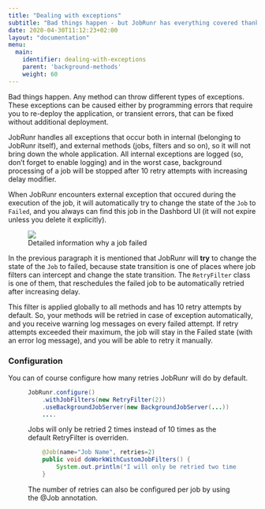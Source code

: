 ```yaml
---
title: "Dealing with exceptions"
subtitle: "Bad things happen - but JobRunr has everything covered thanks to the RetryFilter!"
date: 2020-04-30T11:12:23+02:00
layout: "documentation"
menu: 
  main: 
    identifier: dealing-with-exceptions
    parent: 'background-methods'
    weight: 60
---
```

Bad things happen. Any method can throw different types of exceptions. These exceptions can be caused either by programming errors that require you to re-deploy the application, or transient errors, that can be fixed without additional deployment.

JobRunr handles all exceptions that occur both in internal (belonging to JobRunr itself), and external methods (jobs, filters and so on), so it will not bring down the whole application. All internal exceptions are logged (so, don’t forget to enable logging) and in the worst case, background processing of a job will be stopped after 10 retry attempts with increasing delay modifier.

When JobRunr encounters external exception that occured during the execution of the job, it will automatically try to change the state of the `Job` to `Failed`, and you always can find this job in the Dashbord UI (it will not expire unless you delete it explicitly).


<figure>
<img src="/documentation/failed-job.webp" class="kg-image">
<figcaption>Detailed information why a job failed</figcaption>
</figure>

In the previous paragraph it is mentioned that JobRunr will __try__ to change the state of the `Job` to failed, because state transition is one of places where job filters can intercept and change the state transition. The `RetryFilter` class is one of them, that reschedules the failed job to be automatically retried after increasing delay.

This filter is applied globally to all methods and has 10 retry attempts by default. So, your methods will be retried in case of exception automatically, and you receive warning log messages on every failed attempt. If retry attempts exceeded their maximum, the job will stay in the Failed state (with an error log message), and you will be able to retry it manually.

### Configuration
You can of course configure how many retries JobRunr will do by default.

<figure>

```java
JobRunr.configure()
    .withJobFilters(new RetryFilter(2))
    .useBackgroundJobServer(new BackgroundJobServer(...))
    ....
```
<figcaption>Jobs will only be retried 2 times instead of 10 times as the default RetryFilter is overriden.</figcaption>
</figure>

<figure>

```java
    @Job(name="Job Name", retries=2)
    public void doWorkWithCustomJobFilters() {
        System.out.println("I will only be retried two times ");
    }
```
<figcaption>The number of retries can also be configured per job by using the @Job annotation.</figcaption>
</figure>
